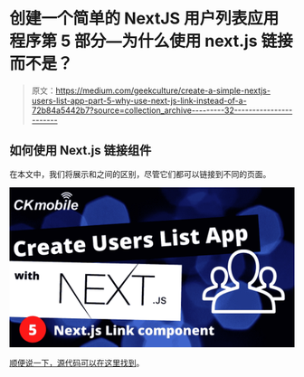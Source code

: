 # 创建一个简单的 NextJS 用户列表应用程序第 5 部分—为什么使用 next.js 链接而不是？

> 原文：<https://medium.com/geekculture/create-a-simple-nextjs-users-list-app-part-5-why-use-next-js-link-instead-of-a-72b84a5442b7?source=collection_archive---------32----------------------->

## 如何使用 Next.js 链接组件

在本文中，我们将展示<link>和之间的区别，尽管它们都可以链接到不同的页面。

![](img/cc87ae170a3c4fc0e8b52965822439b9.png)

[顺便说一下，源代码可以在这里找到](https://app.gumroad.com/ckmobile)。